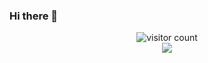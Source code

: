 ### Hi there 👋


<p  align="center">
 <img src="https://visitor-badge.glitch.me/badge?page_id=mjohnson518.mjohnson518" alt="visitor count"/></br>
 <img src="https://github-readme-stats.vercel.app/api?username=mjohnson518&show_icons=true&?theme=dark alt="github stats"/></br></p> 


<!--
**mjohnson518/mjohnson518** is a ✨ _special_ ✨ repository because its `README.md` (this file) appears on your GitHub profile.

Here are some ideas to get you started:

- 🔭 I’m currently working on ...
- 🌱 I’m currently learning ...
- 👯 I’m looking to collaborate on ...
- 🤔 I’m looking for help with ...
- 💬 Ask me about ...
- 📫 How to reach me: ...
- 😄 Pronouns: ...
- ⚡ Fun fact: ...
-->

